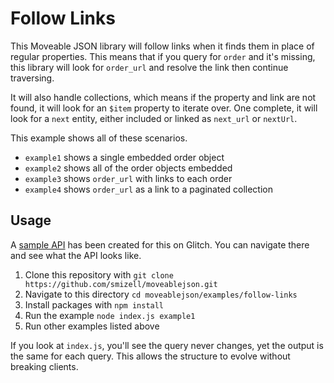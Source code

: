 # Follow Links

This Moveable JSON library will follow links when it finds them in place of regular properties. This means that if you query for `order` and it's missing, this library will look for `order_url` and resolve the link then continue traversing. 

It will also handle collections, which means if the property and link are not found, it will look for an `$item` property to iterate over. One complete, it will look for a `next` entity, either included or linked as `next_url` or `nextUrl`.

This example shows all of these scenarios. 

* `example1` shows a single embedded order object
* `example2` shows all of the order objects embedded
* `example3` shows `order_url` with links to each order
* `example4` shows `order_url` as a link to a paginated collection

## Usage

A [sample API](https://moveablejsonapi.glitch.me/) has been created for this on Glitch. You can navigate there and see what the API looks like.

1. Clone this repository with `git clone https://github.com/smizell/moveablejson.git`
1. Navigate to this directory `cd moveablejson/examples/follow-links`
1. Install packages with `npm install`
1. Run the example `node index.js example1`
1. Run other examples listed above

If you look at `index.js`, you'll see the query never changes, yet the output is the same for each query. This allows the structure to evolve without breaking clients.
